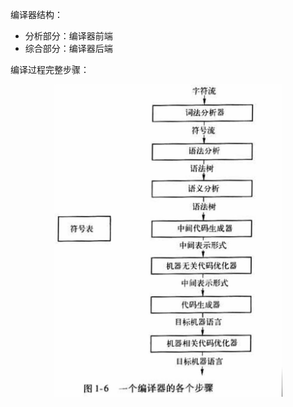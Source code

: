 编译器结构：
* 分析部分：编译器前端
* 综合部分：编译器后端

编译过程完整步骤：
<div align=center><img alt="图1.5-一个语言处理系统.jpg" src="https://raw.githubusercontent.com/NorthFacing/step-by-compiler/master/dragon-book/src/main/java/chapter01/_1_2_The_Structure_of_a_Compiler/图1.6-一个编译器的各个步骤.jpg" height="500"/></div>
